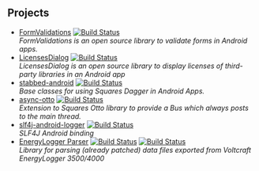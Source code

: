 Projects
--------

* [FormValidations](https://psdev.de/FormValidations) [![Build Status](https://ci.psdev.de/job/PSDevFormValidations/badge/icon)](https://ci.psdev.de/job/PSDevFormValidations/)  
  *FormValidations is an open source library to validate forms in Android apps.*
* [LicensesDialog](https://psdev.de/LicensesDialog) [![Build Status](https://ci.psdev.de/job/PSDevLicensesDialog/badge/icon)](https://ci.psdev.de/job/PSDevLicensesDialog/)  
  *LicensesDialog is an open source library to display licenses of third-party libraries in an Android app*
* [stabbed-android](https://psdev.de/stabbed-android) [![Build Status](https://ci.psdev.de/job/PSDevStabbedAndroid/badge/icon)](https://ci.psdev.de/job/PSDevStabbedAndroid/)  
  *Base classes for using Squares Dagger in Android Apps.*
* [async-otto](https://psdev.de/async-otto) [![Build Status](https://ci.psdev.de/job/PSDevAsyncOtto/badge/icon)](https://ci.psdev.de/job/PSDevAsyncOtto/)  
  *Extension to Squares Otto library to provide a Bus which always posts to the main thread.*
* [slf4j-android-logger](https://psdev.de/slf4j-android-logger) [![Build Status](https://ci.psdev.de/job/PSDevSLF4JAndroidLogger/badge/icon)](https://ci.psdev.de/job/PSDevSLF4JAndroidLogger/)  
  *SLF4J Android binding*
* [EnergyLogger Parser](https://psdev.de/energylogger-parser) [![Build Status](https://secure.travis-ci.org/PSDev/energylogger-parser.png?branch=master)](https://travis-ci.org/PSDev/energylogger-parser) [![Build Status](https://ci.psdev.de/job/PSDevEnergyLoggerParser/badge/icon)](https://ci.psdev.de/job/PSDevEnergyLoggerParser/)  
  *Library for parsing (already patched) data files exported from Voltcraft EnergyLogger 3500/4000*
